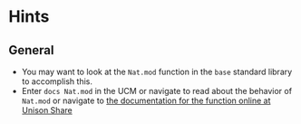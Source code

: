 # Hints

## General

- You may want to look at the `Nat.mod` function in the `base` standard library to accomplish this.
- Enter `docs Nat.mod` in the UCM or navigate to read about the behavior of `Nat.mod` or navigate to [the documentation for the function online at Unison Share](https://share.unison-lang.org/latest/namespaces/unison/base/;/terms/Nat/mod)
